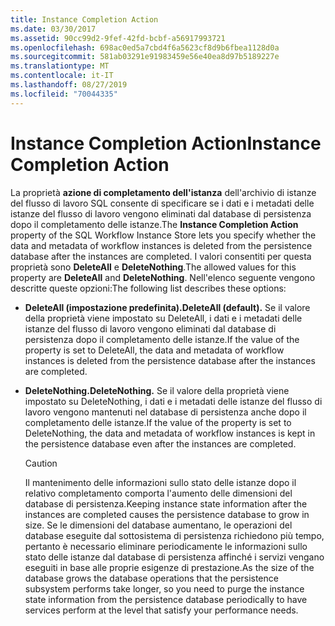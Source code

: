 ```yaml
---
title: Instance Completion Action
ms.date: 03/30/2017
ms.assetid: 90cc99d2-9fef-42fd-bcbf-a56917993721
ms.openlocfilehash: 698ac0ed5a7cbd4f6a5623cf8d9b6fbea1128d0a
ms.sourcegitcommit: 581ab03291e91983459e56e40ea8d97b5189227e
ms.translationtype: MT
ms.contentlocale: it-IT
ms.lasthandoff: 08/27/2019
ms.locfileid: "70044335"
---
```

# <a name="instance-completion-action"></a><span data-ttu-id="d36d2-102">Instance Completion Action</span><span class="sxs-lookup"><span data-stu-id="d36d2-102">Instance Completion Action</span></span>

<span data-ttu-id="d36d2-103">La proprietà **azione di completamento dell'istanza** dell'archivio di istanze del flusso di lavoro SQL consente di specificare se i dati e i metadati delle istanze del flusso di lavoro vengono eliminati dal database di persistenza dopo il completamento delle istanze.</span><span class="sxs-lookup"><span data-stu-id="d36d2-103">The **Instance Completion Action** property of the SQL Workflow Instance Store lets you specify whether the data and metadata of workflow instances is deleted from the persistence database after the instances are completed.</span></span> <span data-ttu-id="d36d2-104">I valori consentiti per questa proprietà sono **DeleteAll** e **DeleteNothing**.</span><span class="sxs-lookup"><span data-stu-id="d36d2-104">The allowed values for this property are **DeleteAll** and **DeleteNothing**.</span></span> <span data-ttu-id="d36d2-105">Nell'elenco seguente vengono descritte queste opzioni:</span><span class="sxs-lookup"><span data-stu-id="d36d2-105">The following list describes these options:</span></span>

- <span data-ttu-id="d36d2-106">**DeleteAll (impostazione predefinita).**</span><span class="sxs-lookup"><span data-stu-id="d36d2-106">**DeleteAll (default).**</span></span> <span data-ttu-id="d36d2-107">Se il valore della proprietà viene impostato su DeleteAll, i dati e i metadati delle istanze del flusso di lavoro vengono eliminati dal database di persistenza dopo il completamento delle istanze.</span><span class="sxs-lookup"><span data-stu-id="d36d2-107">If the value of the property is set to DeleteAll, the data and metadata of workflow instances is deleted from the persistence database after the instances are completed.</span></span>

- <span data-ttu-id="d36d2-108">**DeleteNothing.**</span><span class="sxs-lookup"><span data-stu-id="d36d2-108">**DeleteNothing.**</span></span> <span data-ttu-id="d36d2-109">Se il valore della proprietà viene impostato su DeleteNothing, i dati e i metadati delle istanze del flusso di lavoro vengono mantenuti nel database di persistenza anche dopo il completamento delle istanze.</span><span class="sxs-lookup"><span data-stu-id="d36d2-109">If the value of the property is set to DeleteNothing, the data and metadata of workflow instances is kept in the persistence database even after the instances are completed.</span></span>

  > [!CAUTION]
  > <span data-ttu-id="d36d2-110">Il mantenimento delle informazioni sullo stato delle istanze dopo il relativo completamento comporta l'aumento delle dimensioni del database di persistenza.</span><span class="sxs-lookup"><span data-stu-id="d36d2-110">Keeping instance state information after the instances are completed causes the persistence database to grow in size.</span></span> <span data-ttu-id="d36d2-111">Se le dimensioni del database aumentano, le operazioni del database eseguite dal sottosistema di persistenza richiedono più tempo, pertanto è necessario eliminare periodicamente le informazioni sullo stato delle istanze dal database di persistenza affinché i servizi vengano eseguiti in base alle proprie esigenze di prestazione.</span><span class="sxs-lookup"><span data-stu-id="d36d2-111">As the size of the database grows the database operations that the persistence subsystem performs take longer, so you need to purge the instance state information from the persistence database periodically to have services perform at the level that satisfy your performance needs.</span></span>
